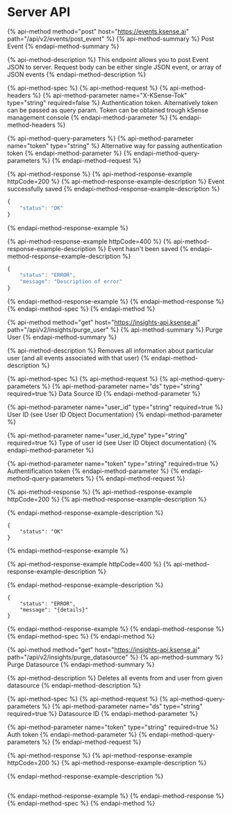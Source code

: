 # Server API

{% api-method method="post" host="https://events.ksense.ai" path="/api/v2/events/post\_event" %}
{% api-method-summary %}
Post Event
{% endapi-method-summary %}

{% api-method-description %}
This endpoint allows you to post Event JSON to server. Request body can be either single JSON event, or array of JSON events
{% endapi-method-description %}

{% api-method-spec %}
{% api-method-request %}
{% api-method-headers %}
{% api-method-parameter name="X-KSense-Tok" type="string" required=false %}
Authentication token. Alternatively token can be passed as query param. Token can be obtained trough kSense management console
{% endapi-method-parameter %}
{% endapi-method-headers %}

{% api-method-query-parameters %}
{% api-method-parameter name="token" type="string" %}
Alternative way for passing authentication token
{% endapi-method-parameter %}
{% endapi-method-query-parameters %}
{% endapi-method-request %}

{% api-method-response %}
{% api-method-response-example httpCode=200 %}
{% api-method-response-example-description %}
Event successfully saved
{% endapi-method-response-example-description %}

```javascript
{
    "status": "OK"
}
```
{% endapi-method-response-example %}

{% api-method-response-example httpCode=400 %}
{% api-method-response-example-description %}
Event hasn't been saved
{% endapi-method-response-example-description %}

```javascript
{
    "status": "ERROR",
    "message": "Description of error"
}
```
{% endapi-method-response-example %}
{% endapi-method-response %}
{% endapi-method-spec %}
{% endapi-method %}

{% api-method method="get" host="https://insights-api.ksense.ai" path="/api/v2/insights/purge\_user" %}
{% api-method-summary %}
Purge User
{% endapi-method-summary %}

{% api-method-description %}
Removes all information about particular user \(and all events associated with that user\)
{% endapi-method-description %}

{% api-method-spec %}
{% api-method-request %}
{% api-method-query-parameters %}
{% api-method-parameter name="ds" type="string" required=true %}
Data Source ID 
{% endapi-method-parameter %}

{% api-method-parameter name="user\_id" type="string" required=true %}
User ID \(see User ID Object Documentation\)
{% endapi-method-parameter %}

{% api-method-parameter name="user\_id\_type" type="string" required=true %}
Type of user id \(see User ID Object documentation\)
{% endapi-method-parameter %}

{% api-method-parameter name="token" type="string" required=true %}
Authentification token
{% endapi-method-parameter %}
{% endapi-method-query-parameters %}
{% endapi-method-request %}

{% api-method-response %}
{% api-method-response-example httpCode=200 %}
{% api-method-response-example-description %}

{% endapi-method-response-example-description %}

```
{
    "status": "OK"
}
```
{% endapi-method-response-example %}

{% api-method-response-example httpCode=400 %}
{% api-method-response-example-description %}

{% endapi-method-response-example-description %}

```
{
    "status": "ERROR",
    "message": "{details}"
}
```
{% endapi-method-response-example %}
{% endapi-method-response %}
{% endapi-method-spec %}
{% endapi-method %}

{% api-method method="get" host="https://insights-api.ksense.ai" path="/api/v2/insights/purge\_datasource" %}
{% api-method-summary %}
Purge Datasource
{% endapi-method-summary %}

{% api-method-description %}
Deletes all events from  and user from given datasource
{% endapi-method-description %}

{% api-method-spec %}
{% api-method-request %}
{% api-method-query-parameters %}
{% api-method-parameter name="ds" type="string" required=true %}
Datasource ID
{% endapi-method-parameter %}

{% api-method-parameter name="token" type="string" required=true %}
Auth token
{% endapi-method-parameter %}
{% endapi-method-query-parameters %}
{% endapi-method-request %}

{% api-method-response %}
{% api-method-response-example httpCode=200 %}
{% api-method-response-example-description %}

{% endapi-method-response-example-description %}

```

```
{% endapi-method-response-example %}
{% endapi-method-response %}
{% endapi-method-spec %}
{% endapi-method %}

